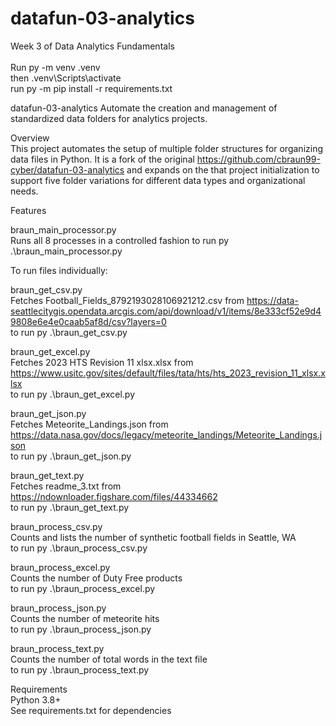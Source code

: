 # datafun-03-analytics
Week 3 of Data Analytics Fundamentals \
\
Run py -m venv .venv \
then .venv\Scripts\activate \
run py -m pip install -r requirements.txt 

datafun-03-analytics
Automate the creation and management of standardized data folders for analytics projects.

Overview \
This project automates the setup of multiple folder structures for organizing data files in Python. It is a fork of the original https://github.com/cbraun99-cyber/datafun-03-analytics and expands on the that project initialization to support five folder variations for different data types and organizational needs.

Features 

braun_main_processor.py \
Runs all 8 processes in a controlled fashion
to run py .\braun_main_processor.py 

To run files individually: 

braun_get_csv.py \
Fetches Football_Fields_8792193028106921212.csv from https://data-seattlecitygis.opendata.arcgis.com/api/download/v1/items/8e333cf52e9d49808e6e4e0caab5af8d/csv?layers=0 \
to run py .\braun_get_csv.py 

braun_get_excel.py \
Fetches 2023 HTS Revision 11 xlsx.xlsx from https://www.usitc.gov/sites/default/files/tata/hts/hts_2023_revision_11_xlsx.xlsx \
to run py .\braun_get_excel.py 

braun_get_json.py \
Fetches Meteorite_Landings.json from https://data.nasa.gov/docs/legacy/meteorite_landings/Meteorite_Landings.json \
to run py .\braun_get_json.py 

braun_get_text.py \
Fetches readme_3.txt from https://ndownloader.figshare.com/files/44334662 \
to run py .\braun_get_text.py 

braun_process_csv.py \
Counts and lists the number of synthetic football fields in Seattle, WA \
to run py .\braun_process_csv.py 

braun_process_excel.py \
Counts the number of Duty Free products \
to run py .\braun_process_excel.py 

braun_process_json.py \
Counts the number of meteorite hits \
to run py .\braun_process_json.py 

braun_process_text.py \
Counts the number of total words in the text file \
to run py .\braun_process_text.py 

Requirements \
Python 3.8+ \
See requirements.txt for dependencies 

